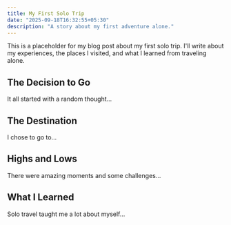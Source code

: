 ```yaml
---
title: My First Solo Trip
date: "2025-09-18T16:32:55+05:30"
description: "A story about my first adventure alone."
---
```


This is a placeholder for my blog post about my first solo trip. I'll write about my experiences, the places I visited, and what I learned from traveling alone.

## The Decision to Go

It all started with a random thought...

## The Destination

I chose to go to...

## Highs and Lows

There were amazing moments and some challenges...

## What I Learned

Solo travel taught me a lot about myself...
